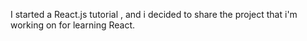 
I started a React.js tutorial , and i decided to share the project that i'm working on for learning React.
